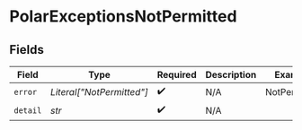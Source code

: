 # PolarExceptionsNotPermitted


## Fields

| Field                     | Type                      | Required                  | Description               | Example                   |
| ------------------------- | ------------------------- | ------------------------- | ------------------------- | ------------------------- |
| `error`                   | *Literal["NotPermitted"]* | :heavy_check_mark:        | N/A                       | NotPermitted              |
| `detail`                  | *str*                     | :heavy_check_mark:        | N/A                       |                           |